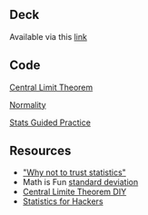 ## Deck

Available via this [link](https://github.com/ga-students/DSI-DC-2/blob/master/curriculum/Week-02/1.01%2520Stats%2520101/Statistics-Fundamentals.pdf)

## Code

[Central Limit Theorem](https://github.com/ga-students/DSI-DC-2/blob/master/curriculum/Week-02/1.01%20Stats%20101/central-limit-theorem.ipynb)

[Normality](https://github.com/ga-students/DSI-DC-2/blob/master/curriculum/Week-02/1.01%20Stats%20101/normality.ipynb)

[Stats Guided Practice](https://github.com/ga-students/DSI-DC-2/blob/master/curriculum/Week-02/1.01%20Stats%20101/stats-guided-practice.ipynb)

## Resources

+ ["Why not to trust statistics"](https://mathwithbaddrawings.com/2016/07/13/why-not-to-trust-statistics/)
+ Math is Fun [standard deviation](http://www.mathsisfun.com/data/standard-deviation.html)
+ [Central Limite Theorem DIY](http://onlinestatbook.com/stat_sim/sampling_dist/index.html)
+ [Statistics for Hackers](https://speakerdeck.com/jakevdp/statistics-for-hackers)



